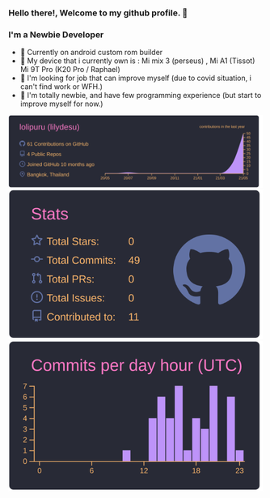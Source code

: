 ### Hello there!, Welcome to my github profile. 👋

### I'm a Newbie Developer
- 🔭 Currently on android custom rom builder 
- 📱 My device that i currently own is : Mi mix 3 (perseus) , Mi A1 (Tissot) Mi 9T Pro (K20 Pro / Raphael)
- 🌱 I'm looking for job that can improve myself (due to covid situation, i can't find work or WFH.)
- 👀 I'm totally newbie, and have few programming experience (but start to improve myself for now.)

![](https://raw.githubusercontent.com/lolipuru/lolipuru/main/profile-summary-card-output/dracula/0-profile-details.svg)
![](https://raw.githubusercontent.com/lolipuru/lolipuru/main/profile-summary-card-output/dracula/3-stats.svg)![](https://raw.githubusercontent.com/lolipuru/lolipuru/main/profile-summary-card-output/dracula/4-productive-time.svg)


<!---
lolipuru/lolipuru is a ✨ special ✨ repository because its `README.md` (this file) appears on your GitHub profile.
You can click the Preview link to take a look at your changes.
--->
